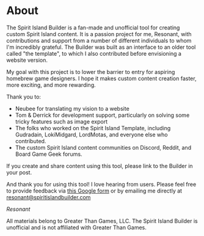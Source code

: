 # About

The Spirit Island Builder is a fan-made and unofficial tool for creating custom Spirit Island content. It is a passion project for me, Resonant, with contributions and support from a number of different individuals to whom I'm incredibly grateful. The Builder was built as an interface to an older tool called "the template", to which I also contributed before envisioning a website version.

My goal with this project is to lower the barrier to entry for aspiring homebrew game designers. I hope it makes custom content creation faster, more exciting, and more rewarding.

Thank you to:
- Neubee for translating my vision to a website
- Tom & Derrick for development support, particularly on solving some tricky features such as image export
- The folks who worked on the Spirit Island Template, including Gudradain, LokiMidgard, LordMotas, and everyone else who contributed.
- The custom Spirit Island content communities on Discord, Reddit, and Board Game Geek forums.

If you create and share content using this tool, please link to the Builder in your post. 

And thank you for using this tool! I love hearing from users. Please feel free to provide feedback via [this Google form](https://forms.gle/7EaVLHfAvhmLjEDn8) or by emailing me directly at resonant@spiritislandbuilder.com

*Resonant*

All materials belong to Greater Than Games, LLC. The Spirit Island Builder is unofficial and is not affiliated with Greater Than Games. 
